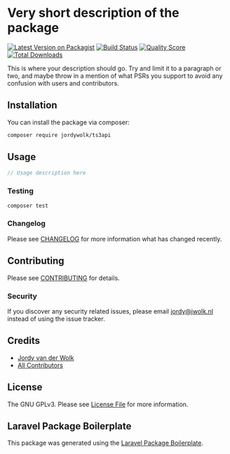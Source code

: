 # Very short description of the package

[![Latest Version on Packagist](https://img.shields.io/packagist/v/jordywolk/ts3api.svg?style=flat-square)](https://packagist.org/packages/jordywolk/ts3api)
[![Build Status](https://img.shields.io/travis/jordywolk/ts3api/master.svg?style=flat-square)](https://travis-ci.org/jordywolk/ts3api)
[![Quality Score](https://img.shields.io/scrutinizer/g/jordywolk/ts3api.svg?style=flat-square)](https://scrutinizer-ci.com/g/jordywolk/ts3api)
[![Total Downloads](https://img.shields.io/packagist/dt/jordywolk/ts3api.svg?style=flat-square)](https://packagist.org/packages/jordywolk/ts3api)

This is where your description should go. Try and limit it to a paragraph or two, and maybe throw in a mention of what PSRs you support to avoid any confusion with users and contributors.

## Installation

You can install the package via composer:

```bash
composer require jordywolk/ts3api
```

## Usage

``` php
// Usage description here
```

### Testing

``` bash
composer test
```

### Changelog

Please see [CHANGELOG](CHANGELOG.md) for more information what has changed recently.

## Contributing

Please see [CONTRIBUTING](CONTRIBUTING.md) for details.

### Security

If you discover any security related issues, please email jordy@jwolk.nl instead of using the issue tracker.

## Credits

- [Jordy van der Wolk](https://github.com/jordywolk)
- [All Contributors](../../contributors)

## License

The GNU GPLv3. Please see [License File](LICENSE.md) for more information.

## Laravel Package Boilerplate

This package was generated using the [Laravel Package Boilerplate](https://laravelpackageboilerplate.com).